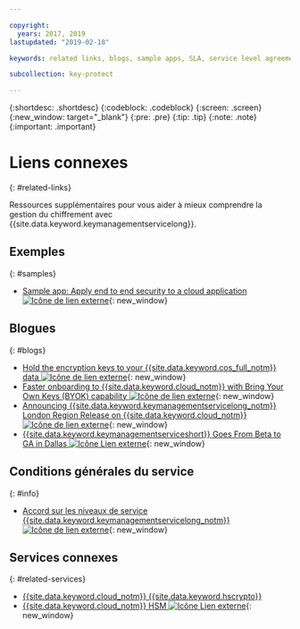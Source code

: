 ```yaml
---

copyright:
  years: 2017, 2019
lastupdated: "2019-02-18"

keywords: related links, blogs, sample apps, SLA, service level agreement

subcollection: key-protect

---
```


{:shortdesc: .shortdesc}
{:codeblock: .codeblock}
{:screen: .screen}
{:new_window: target="_blank"}
{:pre: .pre}
{:tip: .tip}
{:note: .note}
{:important: .important}

# Liens connexes
{: #related-links}

Ressources supplémentaires pour vous aider à mieux comprendre la gestion du chiffrement avec {{site.data.keyword.keymanagementservicelong}}.

## Exemples
{: #samples}

- [Sample app: Apply end to end security to a cloud application ![Icône de lien externe](../../icons/launch-glyph.svg "Icône de lien externe")](https://github.com/IBM-Cloud/secure-file-storage){: new_window}

## Blogues
{: #blogs}

- [Hold the encryption keys to your {{site.data.keyword.cos_full_notm}} data ![Icône de lien externe](../../icons/launch-glyph.svg "Icône de lien externe")](https://www.ibm.com/w3-techblog/use-cases/2018/06/encryption-keys-cloud-object-storage/){: new_window}
- [Faster onboarding to {{site.data.keyword.cloud_notm}} with Bring Your Own Keys (BYOK) capability ![Icône de lien externe](../../icons/launch-glyph.svg "Icône de lien externe")](https://www.ibm.com/w3-techblog/security/2018/06/byok-key-protect/){: new_window}
- [Announcing {{site.data.keyword.keymanagementservicelong_notm}} London Region Release on {{site.data.keyword.cloud_notm}} ![Icône de lien externe](../../icons/launch-glyph.svg "Icône de lien externe")](https://www.ibm.com/blogs/bluemix/2017/12/announcing-ibm-key-protect-london-region-release-ibm-cloud/){: new_window}
- [{{site.data.keyword.keymanagementserviceshort}} Goes From Beta to GA in Dallas ![Icône Lien externe](../../icons/launch-glyph.svg "Icône de lien externe")](https://www.ibm.com/blogs/bluemix/2016/12/dallas-key-protect-ga/){: new_window}

## Conditions générales du service
{: #info}

- [Accord sur les niveaux de service {{site.data.keyword.keymanagementservicelong_notm}} ![Icône de lien externe](../../icons/launch-glyph.svg "Icône de lien externe")](https://www.ibm.com/software/sla/sladb.nsf/sla/bm-7603-02){: new_window}

## Services connexes
{: #related-services}

- [{{site.data.keyword.cloud_notm}} {{site.data.keyword.hscrypto}}](/docs/services/hs-crypto?topic=hs-crypto-get-started)
- [{{site.data.keyword.cloud_notm}} HSM ![Icône Lien externe](../../icons/launch-glyph.svg "Icône de lien externe")](https://www.ibm.com/cloud/hardware-security-module){: new_window}

